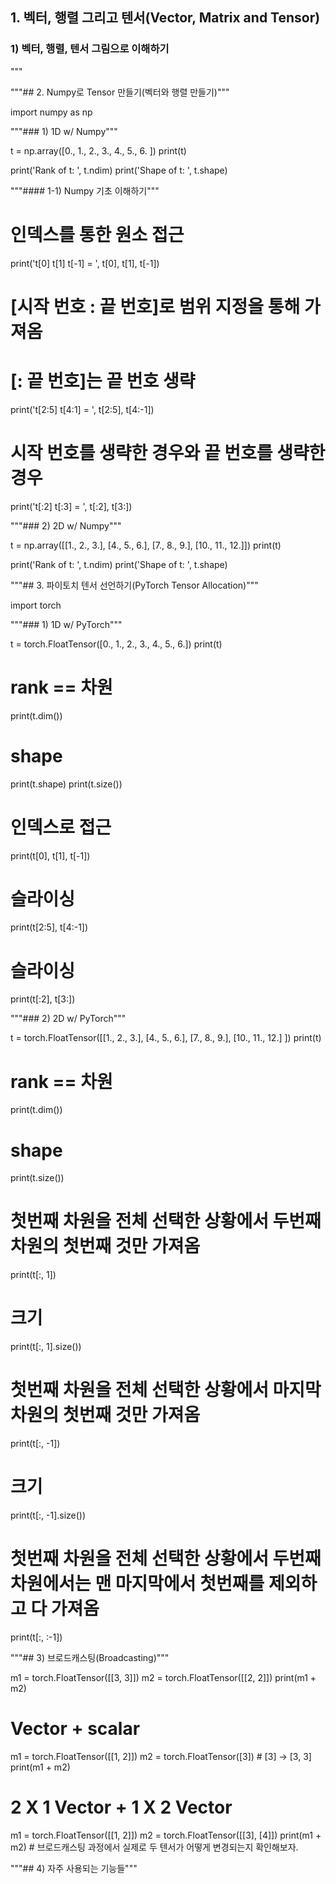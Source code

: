 ## 1. 벡터, 행렬 그리고 텐서(Vector, Matrix and Tensor)

### 1) 벡터, 행렬, 텐서 그림으로 이해하기
"""



"""## 2. Numpy로 Tensor 만들기(벡터와 행렬 만들기)"""

import numpy as np

"""### 1) 1D w/ Numpy"""

t = np.array([0., 1., 2., 3., 4., 5., 6. ])
print(t)

print('Rank of t: ', t.ndim)
print('Shape of t: ', t.shape)

"""#### 1-1) Numpy 기초 이해하기"""

# 인덱스를 통한 원소 접근
print('t[0] t[1] t[-1] = ', t[0], t[1], t[-1])

# [시작 번호 : 끝 번호]로 범위 지정을 통해 가져옴
# [: 끝 번호]는 끝 번호 생략
print('t[2:5] t[4:1] = ', t[2:5], t[4:-1])

# 시작 번호를 생략한 경우와 끝 번호를 생략한 경우
print('t[:2] t[:3] = ', t[:2], t[3:])

"""### 2) 2D w/ Numpy"""

t = np.array([[1., 2., 3.], [4., 5., 6.], [7., 8., 9.], [10., 11., 12.]])
print(t)

print('Rank of t: ', t.ndim)
print('Shape of t: ', t.shape)

"""## 3. 파이토치 텐서 선언하기(PyTorch Tensor Allocation)"""

import torch

"""### 1) 1D w/ PyTorch"""

t = torch.FloatTensor([0., 1., 2., 3., 4., 5., 6.])
print(t)

# rank == 차원
print(t.dim())

# shape
print(t.shape)
print(t.size())

# 인덱스로 접근
print(t[0], t[1], t[-1])
# 슬라이싱
print(t[2:5], t[4:-1])
# 슬라이싱
print(t[:2], t[3:])

"""### 2) 2D w/ PyTorch"""

t = torch.FloatTensor([[1., 2., 3.],
                       [4., 5., 6.],
                       [7., 8., 9.],
                       [10., 11., 12.]
                       ])
print(t)

# rank == 차원
print(t.dim())
# shape
print(t.size())

# 첫번째 차원을 전체 선택한 상황에서 두번째 차원의 첫번째 것만 가져옴
print(t[:, 1])
# 크기
print(t[:, 1].size())

# 첫번째 차원을 전체 선택한 상황에서 마지막 차원의 첫번째 것만 가져옴
print(t[:, -1])
# 크기
print(t[:, -1].size())

# 첫번째 차원을 전체 선택한 상황에서 두번째 차원에서는 맨 마지막에서 첫번째를 제외하고 다 가져옴
print(t[:, :-1])

"""## 3) 브로드캐스팅(Broadcasting)"""

m1 = torch.FloatTensor([[3, 3]])
m2 = torch.FloatTensor([[2, 2]])
print(m1 + m2)

# Vector + scalar
m1 = torch.FloatTensor([[1, 2]])
m2 = torch.FloatTensor([3])       # [3] -> [3, 3]
print(m1 + m2)

# 2 X 1 Vector + 1 X 2 Vector
m1 = torch.FloatTensor([[1, 2]])
m2 = torch.FloatTensor([[3], [4]])
print(m1 + m2)   # 브로드캐스팅 과정에서 실제로 두 텐서가 어떻게 변경되는지 확인해보자.

"""## 4) 자주 사용되는 기능들"""

